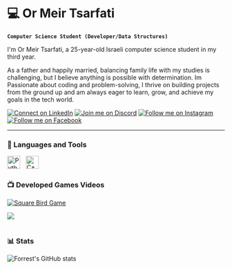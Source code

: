 # 💻 Or Meir Tsarfati

**`Computer Science Student (Developer/Data Structures)`**

I'm Or Meir Tsarfati, a 25-year-old Israeli computer science student in my third year.

As a father and happily married, balancing family life with my studies is challenging, but I believe anything is possible with determination. 
Im Passionate about coding and problem-solving, I thrive on building projects from the ground up and am always eager to learn, grow, and achieve my goals in the tech world.
   <p align="left">
      <a href="https://www.linkedin.com/in/or-meir-tsarfati-0775772b4/">
        <img alt="Connect on LinkedIn" title="Connect on LinkedIn" src="https://custom-icon-badges.demolab.com/badge/-LinkedIn-0A66C2?style=for-the-badge&logo=linkedin&logoColor=white"/></a>
    <a href="https://discord.com/users/484759600445259776">
        <img alt="Join me on Discord" title="Join me on Discord" src="https://custom-icon-badges.demolab.com/badge/-Discord-7289DA?style=for-the-badge&logo=discord&logoColor=white"/></a>
    <a href="https://www.instagram.com/Or0727">
        <img alt="Follow me on Instagram" title="Follow me on Instagram" src="https://custom-icon-badges.demolab.com/badge/-Instagram-E4405F?style=for-the-badge&logo=instagram&logoColor=white"/></a>
    <a href="https://www.facebook.com/omtsarfati/">
        <img alt="Follow me on Facebook" title="Follow me on Facebook" src="https://custom-icon-badges.demolab.com/badge/-Facebook-1877F2?style=for-the-badge&logo=facebook&logoColor=white"/></a>

</p>

---

### 🧰 Languages and Tools

<img align="left" alt="Python" width="30px" style="padding-right:10px;" src="https://cdn.jsdelivr.net/gh/devicons/devicon/icons/python/python-plain.svg" />
<img align="left" alt="C++" width="30px" style="padding-right:10px;" src="https://cdn.jsdelivr.net/gh/devicons/devicon/icons/cplusplus/cplusplus-line.svg" />

<br />

#

### 📺 Developed Games Videos 
<!-- BEGIN YOUTUBE-CARDS -->
[![Square Bird Game](https://ytcards.demolab.com/?id=JcuATkZ7ufg&title=OOP2+Project+SquareBird+Game&lang=en&timestamp=0&background_color=%230d1117&title_color=%23ffffff&stats_color=%23dedede&max_title_lines=1&width=250&border_radius=5&duration=317 "Square Bird Game")](https://www.youtube.com/watch?v=JcuATkZ7ufg&list=PLsWQBiWcM5hxmmXFLmo6mTmfY_Ko83g8T&ab_channel=OrmeirTzarfati)
<!-- END YOUTUBE-CARDS -->

[<img src="https://custom-icon-badges.demolab.com/badge/-Subscribe%20For%20More-red?style=for-the-badge&logo=video&logoColor=white"/>](https://www.youtube.com/@OrmeirTzarfati?sub_confirmation=1)

#

### 📊 Stats

![Forrest's GitHub stats](https://github-readme-stats.vercel.app/api?username=OrMeirDev&show_icons=true&theme=gruvbox)

<!-- ![GitHub Streak](https://streak-stats.demolab.com?user=ForrestKnight&theme=gruvbox&border_radius=4.5) -->
#
